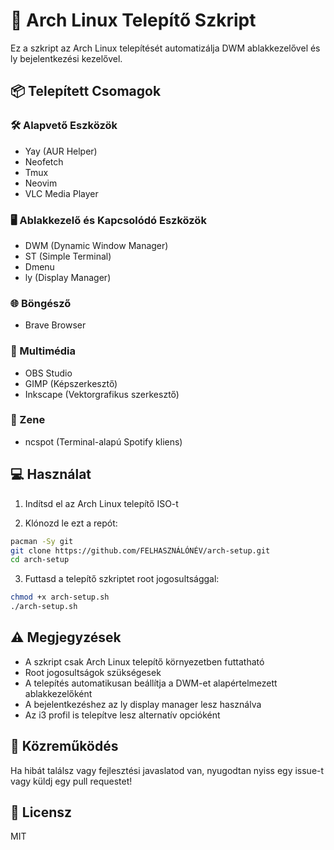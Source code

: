 # 🚀 Arch Linux Telepítő Szkript

Ez a szkript az Arch Linux telepítését automatizálja DWM ablakkezelővel és ly bejelentkezési kezelővel.

## 📦 Telepített Csomagok

### 🛠️ Alapvető Eszközök
- Yay (AUR Helper)
- Neofetch
- Tmux
- Neovim
- VLC Media Player

### 🖥️ Ablakkezelő és Kapcsolódó Eszközök
- DWM (Dynamic Window Manager)
- ST (Simple Terminal)
- Dmenu
- ly (Display Manager)

### 🌐 Böngésző
- Brave Browser

### 🎥 Multimédia
- OBS Studio
- GIMP (Képszerkesztő)
- Inkscape (Vektorgrafikus szerkesztő)

### 🎵 Zene
- ncspot (Terminal-alapú Spotify kliens)

## 💻 Használat

1. Indítsd el az Arch Linux telepítő ISO-t

2. Klónozd le ezt a repót:
```bash
pacman -Sy git
git clone https://github.com/FELHASZNÁLÓNÉV/arch-setup.git
cd arch-setup
```

3. Futtasd a telepítő szkriptet root jogosultsággal:
```bash
chmod +x arch-setup.sh
./arch-setup.sh
```

## ⚠️ Megjegyzések
- A szkript csak Arch Linux telepítő környezetben futtatható
- Root jogosultságok szükségesek
- A telepítés automatikusan beállítja a DWM-et alapértelmezett ablakkezelőként
- A bejelentkezéshez az ly display manager lesz használva
- Az i3 profil is telepítve lesz alternatív opcióként

## 🤝 Közreműködés
Ha hibát találsz vagy fejlesztési javaslatod van, nyugodtan nyiss egy issue-t vagy küldj egy pull requestet!

## 📜 Licensz
MIT 